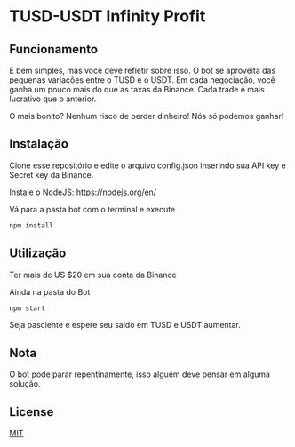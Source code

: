 # TUSD-USDT Infinity Profit

## Funcionamento

É bem simples, mas você deve refletir sobre isso. O bot se aproveita das pequenas variações entre o TUSD e o USDT. Em cada negociação, você ganha um pouco mais do que as taxas da Binance. Cada trade é mais lucrativo que o anterior.

O mais bonito? Nenhum risco de perder dinheiro! Nós só podemos ganhar!

## Instalação

Clone esse repositório e edite o arquivo config.json inserindo sua API key e Secret key da Binance.

Instale o NodeJS: https://nodejs.org/en/

Vá para a pasta bot com o terminal e execute

```bash
npm install
```

## Utilização

Ter mais de US $20 em sua conta da Binance

Ainda na pasta do Bot

```bash
npm start
```

Seja pasciente e espere seu saldo em TUSD e USDT aumentar.

## Nota
O bot pode parar repentinamente, isso alguém deve pensar em alguma solução.

## License
[MIT](https://choosealicense.com/licenses/mit/)

